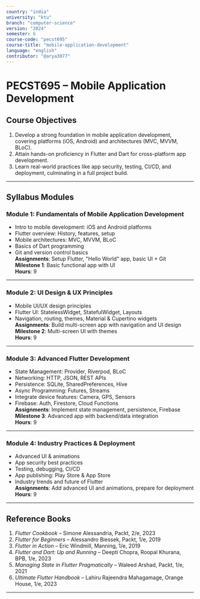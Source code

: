 ```yaml
---
country: "india"
university: "ktu"
branch: "computer-science"
version: "2024"
semester: 6
course-code: "pecst695"
course-title: "mobile-application-development"
language: "english"
contributor: "@arya3077"
---
```


# PECST695 – Mobile Application Development

## Course Objectives

1. Develop a strong foundation in mobile application development, covering platforms (iOS, Android) and architectures (MVC, MVVM, BLoC).  
2. Attain hands-on proficiency in Flutter and Dart for cross-platform app development.  
3. Learn real-world practices like app security, testing, CI/CD, and deployment, culminating in a full project build.

---

## Syllabus Modules

### Module 1: Fundamentals of Mobile Application Development

- Intro to mobile development: iOS and Android platforms  
- Flutter overview: History, features, setup  
- Mobile architectures: MVC, MVVM, BLoC  
- Basics of Dart programming  
- Git and version control basics  
**Assignments**: Setup Flutter, "Hello World" app, basic UI + Git  
**Milestone 1**: Basic functional app with UI  
**Hours**: 9

---

### Module 2: UI Design & UX Principles

- Mobile UI/UX design principles  
- Flutter UI: StatelessWidget, StatefulWidget, Layouts  
- Navigation, routing, themes, Material & Cupertino widgets  
**Assignments**: Build multi-screen app with navigation and UI design  
**Milestone 2**: Multi-screen UI with themes  
**Hours**: 9

---

### Module 3: Advanced Flutter Development

- State Management: Provider, Riverpod, BLoC  
- Networking: HTTP, JSON, REST APIs  
- Persistence: SQLite, SharedPreferences, Hive  
- Async Programming: Futures, Streams  
- Integrate device features: Camera, GPS, Sensors  
- Firebase: Auth, Firestore, Cloud Functions  
**Assignments**: Implement state management, persistence, Firebase  
**Milestone 3**: Advanced app with backend/data integration  
**Hours**: 9

---

### Module 4: Industry Practices & Deployment

- Advanced UI & animations  
- App security best practices  
- Testing, debugging, CI/CD  
- App publishing: Play Store & App Store  
- Industry trends and future of Flutter  
**Assignments**: Add advanced UI and animations, prepare for deployment  
**Hours**: 9

---

## Reference Books
1. *Flutter Cookbook* – Simone Alessandria, Packt, 2/e, 2023  
2. *Flutter for Beginners* – Alessandro Biessek, Packt, 1/e, 2019
3. *Flutter in Action* – Eric Windmill, Manning, 1/e, 2019  
4. *Flutter and Dart: Up and Running* – Deepti Chopra, Roopal Khurana, BPB, 1/e, 2023  
5. *Managing State in Flutter Pragmatically* – Waleed Arshad, Packt, 1/e, 2021  
6. *Ultimate Flutter Handbook* – Lahiru Rajeendra Mahagamage, Orange House, 1/e, 2023

---
